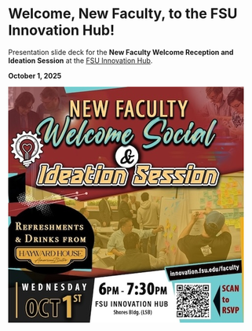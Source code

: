 # Welcome, New Faculty, to the FSU Innovation Hub!

Presentation slide deck for the **New Faculty Welcome Reception and Ideation Session** at the [FSU Innovation Hub](https://innovation.fsu.edu/).

**October 1, 2025**

![](img/0-new-faculty-innovation-hub.jpg)
